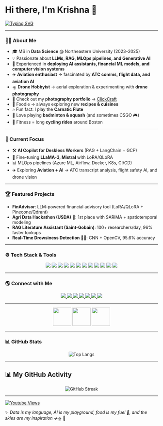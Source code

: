 # Hi there, I'm Krishna 👋  

[![Typing SVG](https://readme-typing-svg.herokuapp.com?font=Fira+Code&weight=600&size=24&pause=1000&color=00C0FF&width=900&lines=🚀+Data+Scientist+%7C+MLOps+Engineer+%7C+LLM+Enthusiast;✈️+Aviation+Geek+%7C+Drone+Hobbyist+🛸;🍳+Foodie+Exploring+New+Recipes;⚡+AI+Copilots%2C+RAG+%26+LLMs;🎶+Carnatic+Flute+Player+%26+Badminton+Lover)](https://git.io/typing-svg)


---

### 👨‍💻 About Me  
- 🎓 MS in **Data Science** @ Northeastern University (2023–2025)  
- 💡 Passionate about **LLMs, RAG, MLOps pipelines, and Generative AI**  
- 🧠 Experienced in **deploying AI assistants, financial ML models, and computer vision systems**  
- ✈️ **Aviation enthusiast** → fascinated by **ATC comms, flight data, and aviation AI**  
- 🛸 **Drone Hobbyist** → aerial exploration & experimenting with **drone photography**  
- 📸 Check out my **photography portfolio** → [ClickCraft](https://clickcraft.myportfolio.com/)  
- 🍲 Foodie → always exploring new **recipes & cuisines**  
- 🎶 Fun fact: I play the **Carnatic Flute**  
- 🎾 Love playing **badminton & squash** (and sometimes CSGO 🎮)  
- 🚴 Fitness = long **cycling rides** around Boston  

---

### 🔬 Current Focus  
- 🛠️ **AI Copilot for Deskless Workers** (RAG + LangChain + GCP)  
- 🤖 Fine-tuning **LLaMA-3, Mistral** with LoRA/QLoRA  
- 📊 MLOps pipelines (Azure ML, Airflow, Docker, K8s, CI/CD)  
- ✈️ Exploring **Aviation + AI** → ATC transcript analysis, flight safety AI, and drone vision  

---

### 🏆 Featured Projects  
- **FinAdvisor**: LLM-powered financial advisory tool (LoRA/QLoRA + Pinecone/Qdrant)  
- **Agri Data Hackathon (USDA)** 🥇: 1st place with SARIMA + spatiotemporal modeling  
- **RAG Literature Assistant (Saint-Gobain)**: 100+ researchers/day, 96% faster lookups  
- **Real-Time Drowsiness Detection** 🚗💤: CNN + OpenCV, 95.6% accuracy  
---

### ⚙️ Tech Stack & Tools  

<p align="center">
  <img src="https://img.shields.io/badge/Python-3776AB?logo=python&logoColor=white" />
  <img src="https://img.shields.io/badge/PyTorch-EE4C2C?logo=pytorch&logoColor=white" />
  <img src="https://img.shields.io/badge/TensorFlow-FF6F00?logo=tensorflow&logoColor=white" />
  <img src="https://img.shields.io/badge/Scikit--learn-F7931E?logo=scikitlearn&logoColor=white" />
  <img src="https://img.shields.io/badge/HuggingFace-F0C929?logo=huggingface&logoColor=black" />
  <img src="https://img.shields.io/badge/LangChain-00A67E?logo=chainlink&logoColor=white" />
  <img src="https://img.shields.io/badge/Docker-2496ED?logo=docker&logoColor=white" />
  <img src="https://img.shields.io/badge/Kubernetes-326CE5?logo=kubernetes&logoColor=white" />
  <img src="https://img.shields.io/badge/Airflow-017CEE?logo=apacheairflow&logoColor=white" />
  <img src="https://img.shields.io/badge/GoogleCloud-4285F4?logo=googlecloud&logoColor=white" />
  <img src="https://img.shields.io/badge/Azure-0078D4?logo=microsoftazure&logoColor=white" />
  <img src="https://img.shields.io/badge/AWS-FF9900?logo=amazonaws&logoColor=black" />
</p>


---

### 🌎 Connect with Me  

<p align="center">
  <a href="https://about.me/sriksven">
    <img src="https://img.shields.io/badge/🌐-Portfolio-orange?style=for-the-badge&logo=google-chrome&logoColor=white" />
  </a>
  <a href="https://clickcraft.myportfolio.com/">
    <img src="https://img.shields.io/badge/📸-Photography-ff69b4?style=for-the-badge&logo=adobecreativecloud&logoColor=white" />
  </a>
  <a href="https://www.linkedin.com/in/sriksven/">
    <img src="https://img.shields.io/badge/💼-LinkedIn-blue?style=for-the-badge&logo=linkedin&logoColor=white" />
  </a>
  <a href="https://github.com/sriksven">
    <img src="https://img.shields.io/badge/🐙-GitHub-black?style=for-the-badge&logo=github&logoColor=white" />
  </a>
  <a href="https://www.youtube.com/c/ProfSpud">
    <img src="https://img.shields.io/badge/🎬-YouTube-red?style=for-the-badge&logo=youtube&logoColor=white" />
  </a>
  <a href="https://twitter.com/Sriks_venk">
    <img src="https://img.shields.io/badge/🐦-Twitter-1DA1F2?style=for-the-badge&logo=twitter&logoColor=white" />
  </a>
  <a href="https://www.instagram.com/sriksven/">
    <img src="https://img.shields.io/badge/📷-Instagram-E4405F?style=for-the-badge&logo=instagram&logoColor=white" />
  </a>
</p>

---

<p align="center">
  <img src="https://media.giphy.com/media/26xBukhkP5vUenP4c/giphy.gif" width="60">  
  <img src="https://media.giphy.com/media/WUlplcMpOCEmTGBtBW/giphy.gif" width="60">  
  <img src="https://media.giphy.com/media/j2pOGeGYKe2xCCKwfi/giphy.gif" width="60">  
</p>


---

### 📊 GitHub Stats  
<div align="center">
  
![Top Langs](https://github-readme-stats.vercel.app/api/top-langs/?username=sriksven&layout=compact&theme=radical)  

</div>

---

## 📊 My GitHub Activity

<div align="center">

<!--![GitHub Stats](https://github-readme-stats.vercel.app/api?username=sriksven&show_icons=true&theme=tokyonight) -->
![GitHub Streak](https://github-readme-streak-stats.herokuapp.com?user=sriksven&theme=tokyonight&hide_border=true)

</div>

---

[![Youtube Views](https://img.shields.io/youtube/channel/views/UCBkZGtQ6tQWzCseujiS4CXQ?style=social)](https://www.youtube.com/c/ProfSpud)

✨ *Data is my language, AI is my playground, food is my fuel 🍕, and the skies are my inspiration ✈️🛸* 🚀

